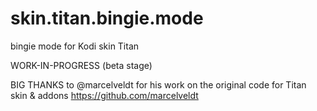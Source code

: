 # skin.titan.bingie.mode
bingie mode for Kodi skin Titan

WORK-IN-PROGRESS (beta stage)

BIG THANKS to @marcelveldt for his work on the original code for Titan skin & addons
https://github.com/marcelveldt
